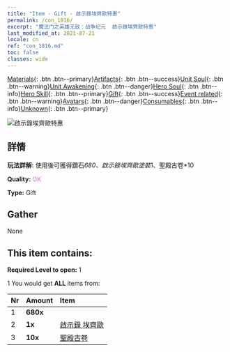 ```yaml
---
title: "Item - Gift - 啟示錄埃齊歐特惠"
permalink: /con_1816/
excerpt: "魔法门之英雄无敌：战争纪元  啟示錄埃齊歐特惠"
last_modified_at: 2021-07-21
locale: cn
ref: "con_1816.md"
toc: false
classes: wide
---
```

 [Materials](/ItemsCN/){: .btn .btn--primary}[Artifacts](/ItemsCN/Artifacts/){: .btn .btn--success}[Unit Soul](/ItemsCN/UnitSoul/){: .btn .btn--warning}[Unit Awakening](/ItemsCN/UnitAwakening/){: .btn .btn--danger}[Hero Soul](/ItemsCN/HeroSoul/){: .btn .btn--info}[Hero Skill](/ItemsCN/HeroSkill/){: .btn .btn--primary}[Gift](/ItemsCN/Gift/){: .btn .btn--success}[Event related](/ItemsCN/Events/){: .btn .btn--warning}[Avatars](/ItemsCN/Avatars/){: .btn .btn--danger}[Consumables](/ItemsCN/Consumables/){: .btn .btn--info}[Unknown](/ItemsCN/Unknown/){: .btn .btn--primary}

 ![啟示錄埃齊歐特惠](/images/t/i_907438.png)

## 詳情
 **玩法詳解:** 使用後可獲得鑽石*680、啟示錄埃齊歐塗裝*1、聖殿古卷*10

 **Quality:** <span style="color: #DA70D6">OK</span>

 **Type:** Gift

## Gather

  None

## This item contains:

 **Required Level to open:** 1

 1 You would get **ALL** items  from:

  | Nr | Amount |     Item    |
  |:---|:-------|:------------|
  | 1 |  **680x** | <i class="fas fa-gem"/> |  | 
  | 2 |  **1x** | [啟示錄 埃齊歐](/cn/Items/con_1081/) |  | 
  | 3 |  **10x** | [聖殿古卷](/cn/Items/con_697/) |  | 
